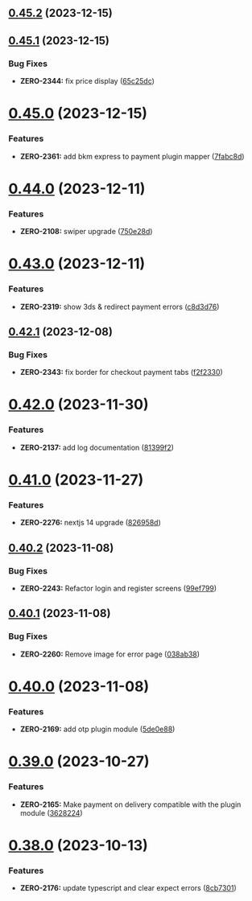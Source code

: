 ## [0.45.2](http://bitbucket.org/akinonteam/projectzeronext/compare/v0.45.1...v0.45.2) (2023-12-15)

## [0.45.1](http://bitbucket.org/akinonteam/projectzeronext/compare/v0.45.0...v0.45.1) (2023-12-15)


### Bug Fixes

* **ZERO-2344:** fix price display ([65c25dc](http://bitbucket.org/akinonteam/projectzeronext/commits/65c25dce598a9d2778cd10ec3c808bfe96e5207f))

# [0.45.0](http://bitbucket.org/akinonteam/projectzeronext/compare/v0.44.0...v0.45.0) (2023-12-15)


### Features

* **ZERO-2361:** add bkm express to payment plugin mapper ([7fabc8d](http://bitbucket.org/akinonteam/projectzeronext/commits/7fabc8d87db1529f9615940e96afbd6500e3aa1f))

# [0.44.0](http://bitbucket.org/akinonteam/projectzeronext/compare/v0.43.0...v0.44.0) (2023-12-11)


### Features

* **ZERO-2108:** swiper upgrade ([750e28d](http://bitbucket.org/akinonteam/projectzeronext/commits/750e28d62de9c5780ae351c18a73aaebfd264338))

# [0.43.0](http://bitbucket.org/akinonteam/projectzeronext/compare/v0.42.1...v0.43.0) (2023-12-11)


### Features

* **ZERO-2319:** show 3ds & redirect payment errors ([c8d3d76](http://bitbucket.org/akinonteam/projectzeronext/commits/c8d3d76e3fe7a10fe805632c5f44d3c79d5c0bd3))

## [0.42.1](http://bitbucket.org/akinonteam/projectzeronext/compare/v0.42.0...v0.42.1) (2023-12-08)


### Bug Fixes

* **ZERO-2343:** fix border for checkout payment tabs ([f2f2330](http://bitbucket.org/akinonteam/projectzeronext/commits/f2f23301aa7dcc185aa5dba24df6cbada7116a91))

# [0.42.0](http://bitbucket.org/akinonteam/projectzeronext/compare/v0.41.0...v0.42.0) (2023-11-30)


### Features

* **ZERO-2137:** add log documentation ([81399f2](http://bitbucket.org/akinonteam/projectzeronext/commits/81399f24859e6860d0bcd2c7f58d5a3c1d7143b7))

# [0.41.0](http://bitbucket.org/akinonteam/projectzeronext/compare/v0.40.2...v0.41.0) (2023-11-27)


### Features

* **ZERO-2276:** nextjs 14 upgrade ([826958d](http://bitbucket.org/akinonteam/projectzeronext/commits/826958d9848008c82dfd2b123155a2054ee60dbe))

## [0.40.2](http://bitbucket.org/akinonteam/projectzeronext/compare/v0.40.1...v0.40.2) (2023-11-08)


### Bug Fixes

* **ZERO-2243:** Refactor login and register screens ([99ef799](http://bitbucket.org/akinonteam/projectzeronext/commits/99ef799d915376f97b14611c69df6bed1e02631f))

## [0.40.1](http://bitbucket.org/akinonteam/projectzeronext/compare/v0.40.0...v0.40.1) (2023-11-08)


### Bug Fixes

* **ZERO-2260:** Remove image for error page ([038ab38](http://bitbucket.org/akinonteam/projectzeronext/commits/038ab387baefbb5b71db5fad04f3914e7876d685))

# [0.40.0](http://bitbucket.org/akinonteam/projectzeronext/compare/v0.39.0...v0.40.0) (2023-11-08)


### Features

* **ZERO-2169:** add otp plugin module ([5de0e88](http://bitbucket.org/akinonteam/projectzeronext/commits/5de0e88d25b2c16d945f9cc39fdc7d1b72afaf7f))

# [0.39.0](http://bitbucket.org/akinonteam/projectzeronext/compare/v0.38.0...v0.39.0) (2023-10-27)


### Features

* **ZERO-2165:** Make payment on delivery compatible with the plugin module ([3628224](http://bitbucket.org/akinonteam/projectzeronext/commits/362822402f9937d55b489d3ab3e346cfca68bd26))

# [0.38.0](http://bitbucket.org/akinonteam/projectzeronext/compare/v0.37.3...v0.38.0) (2023-10-13)


### Features

* **ZERO-2176:** update typescript and clear expect errors ([8cb7301](http://bitbucket.org/akinonteam/projectzeronext/commits/8cb730126f90b645c13e923928479ab92e9cc7c6))
